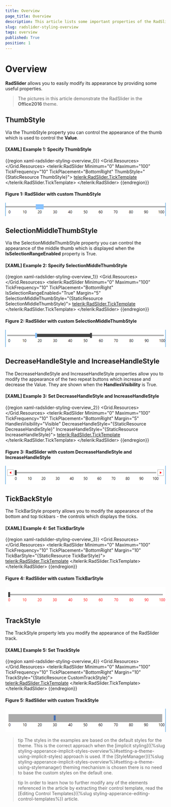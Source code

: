 ```yaml
---
title: Overview
page_title: Overview
description: This article lists some important properties of the RadSlider, which allow for easy modification of its looks.
slug: radslider-styling-overview
tags: overview
published: True
position: 1
---
```


# Overview

__RadSlider__ allows you to easily modify its appearance by providing some useful properties.

> The pictures in this article demonstrate the RadSlider in the __Office2016__ theme.

## ThumbStyle

Via the ThumbStyle property you can control the appearance of the thumb which is used to control the **Value**.

#### [XAML] Example 1: Specify ThumbStyle

{{region xaml-radslider-styling-overview_0}}
    <Grid>
        <Grid.Resources>
            <Style x:Key="ThumbStyle" TargetType="Thumb" BasedOn="{StaticResource ThumbStyle}">
                <Setter Property="Width" Value="25" />
            </Style>
        </Grid.Resources>
        <telerik:RadSlider Minimum="0" 
                           Maximum="100" 
                           TickFrequency="10"
                           TickPlacement="BottomRight" 
                           ThumbStyle="{StaticResource ThumbStyle}">
            <telerik:RadSlider.TickTemplate>
                <DataTemplate>
                    <TextBlock Text="{Binding}" />
                </DataTemplate>
            </telerik:RadSlider.TickTemplate>
        </telerik:RadSlider>
    </Grid>
{{endregion}}

#### __Figure 1: RadSlider with custom ThumbStyle__
![RadSlider with custom ThumbStyle](images/radslider_styles_templates_thumbstyle.png)

## SelectionMiddleThumbStyle

Via the SelectionMiddleThumbStyle property you can control the appearance of the middle thumb which is displayed when the __IsSelectionRangeEnabled__ property is True.

#### [XAML] Example 2: Specify SelectionMiddleThumbStyle

{{region xaml-radslider-styling-overview_1}}
    <Grid>
        <Grid.Resources>
            <Style x:Key="SelectionMiddleThumbStyle" TargetType="Thumb" BasedOn="{StaticResource SelectionMiddleThumbStyle}">
                <Setter Property="Height" Value="10" />
            </Style>
        </Grid.Resources>
        <telerik:RadSlider Minimum="0" 
                           Maximum="100" 
                           TickFrequency="10"
                           TickPlacement="BottomRight" 
                           IsSelectionRangeEnabled="True"
                           Margin="5"
                           SelectionMiddleThumbStyle="{StaticResource SelectionMiddleThumbStyle}">
            <telerik:RadSlider.TickTemplate>
                <DataTemplate>
                    <TextBlock Text="{Binding}" />
                </DataTemplate>
            </telerik:RadSlider.TickTemplate>
        </telerik:RadSlider>
    </Grid>
{{endregion}}

#### __Figure 2: RadSlider with custom SelectionMiddleThumbStyle__
![RadSlider with custom SelectionMiddleThumbStyle](images/radslider_styles_templates_selectionmiddlethumbstyle.png)

## DecreaseHandleStyle and IncreaseHandleStyle

The DecreaseHandleStyle and IncreaseHandleStyle properties allow you to modify the appearance of the two repeat buttons which increase and decrease the Value. They are shown when the __HandlesVisibility__ is True.

#### [XAML] Example 3: Set DecreaseHandleStyle and IncreaseHandleStyle
{{region xaml-radslider-styling-overview_2}}
    <Grid>
        <Grid.Resources>
            <Style x:Key="DecreaseHandleStyle" TargetType="RepeatButton" BasedOn="{StaticResource DecreaseHandleStyle}">
                <Setter Property="Foreground" Value="Red" />
            </Style>
            <Style x:Key="IncreaseHandleStyle" TargetType="RepeatButton" BasedOn="{StaticResource IncreaseHandleStyle}">
                <Setter Property="Foreground" Value="Red" />
            </Style>
        </Grid.Resources>
        <telerik:RadSlider Minimum="0" 
                           Maximum="100" 
                           TickFrequency="10"
                           TickPlacement="BottomRight" 
                           Margin="5"
                           HandlesVisibility="Visible"
                           DecreaseHandleStyle="{StaticResource DecreaseHandleStyle}"
                           IncreaseHandleStyle="{StaticResource IncreaseHandleStyle}">
            <telerik:RadSlider.TickTemplate>
                <DataTemplate>
                    <TextBlock Text="{Binding}" />
                </DataTemplate>
            </telerik:RadSlider.TickTemplate>
        </telerik:RadSlider>
    </Grid>
{{endregion}}

#### __Figure 3: RadSlider with custom DecreaseHandleStyle and IncreaseHandleStyle__
![RadSlider with custom DecreaseHandleStyle and IncreaseHandleStyle](images/radslider_styles_templates_decreasethumbstyle_increasethumbstyle.png)

## TickBackStyle

The TickBarStyle property allows you to modify the appearance of the bottom and top tickbars - the controls which displays the ticks.

#### [XAML] Example 4: Set TickBarStyle

{{region xaml-radslider-styling-overview_3}}
    <Grid>
        <Grid.Resources>
            <Style x:Key="TickBarStyle" TargetType="telerik:RadTickBar" BasedOn="{StaticResource RadTickBarStyle}">
                <Setter Property="Foreground" Value="Red" />
            </Style>
        </Grid.Resources>
        <telerik:RadSlider Minimum="0" 
                           Maximum="100" 
                           TickFrequency="10"
                           TickPlacement="BottomRight" 
                           Margin="10"
                           TickBarStyle="{StaticResource TickBarStyle}">
            <telerik:RadSlider.TickTemplate>
                <DataTemplate>
                    <TextBlock Text="{Binding}" />
                </DataTemplate>
            </telerik:RadSlider.TickTemplate>
        </telerik:RadSlider>
    </Grid>
{{endregion}}

#### __Figure 4: RadSlider with custom TickBarStyle__
![RadSlider with custom TickBarStyle](images/radslider_styles_templates_tickbarstyle.png)

## TrackStyle

The TrackStyle property lets you modify the appearance of the RadSlider track.

#### [XAML] Example 5: Set TrackStyle

{{region xaml-radslider-styling-overview_4}}
    <Grid>
        <Grid.Resources>
            <Style x:Key="CustomTrackStyle" TargetType="ContentControl" BasedOn="{StaticResource TrackStyle}">
                <Setter Property="Height" Value="25" />
            </Style>
        </Grid.Resources>
        <telerik:RadSlider Minimum="0" 
                           Maximum="100" 
                           TickFrequency="10"
                           TickPlacement="BottomRight" 
                           Margin="10"
                           TrackStyle="{StaticResource CustomTrackStyle}">
            <telerik:RadSlider.TickTemplate>
                <DataTemplate>
                    <TextBlock Text="{Binding}" />
                </DataTemplate>
            </telerik:RadSlider.TickTemplate>
        </telerik:RadSlider>
    </Grid>
{{endregion}}

#### __Figure 5: RadSlider with custom TrackStyle__
![RadSlider with custom TrackStyle](images/radslider_styles_templates_trackstyle.png)

>tip The styles in the examples are based on the default styles for the theme. This is the correct approach when the [implicit styling]({%slug styling-apperance-implicit-styles-overview%}#setting-a-theme-using-implicit-styles) approach is used. If the [StyleManager]({%slug styling-apperance-implicit-styles-overview%}#setting-a-theme-using-stylemanager) theming mechanism is chosen there is no need to base the custom styles on the default one. 

>tip In order to learn how to further modify any of the elements referenced in the article by extracting their control template, read the [Editing Control Templates]({%slug styling-apperance-editing-control-templates%}) article.
